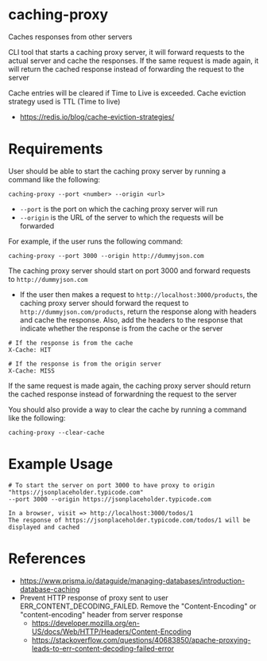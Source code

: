 # caching-proxy

Caches responses from other servers

CLI tool that starts a caching proxy server, it will forward requests to the actual server and cache the responses.
If the same request is made again, it will return the cached response instead of forwarding the request to the server

Cache entries will be cleared if Time to Live is exceeded.
Cache eviction strategy used is TTL (Time to live)

- https://redis.io/blog/cache-eviction-strategies/

# Requirements

User should be able to start the caching proxy server by running a command like the following:

```shell
caching-proxy --port <number> --origin <url>
```

- `--port` is the port on which the caching proxy server will run
- `--origin` is the URL of the server to which the requests will be forwarded

For example, if the user runs the following command:

```shell
caching-proxy --port 3000 --origin http://dummyjson.com
```

The caching proxy server should start on port 3000 and forward requests to `http://dummyjson.com`

- If the user then makes a request to `http://localhost:3000/products`, the caching proxy server should forward the request to `http://dummyjson.com/products`, return the response along with headers and cache the response. Also, add the headers to the response that indicate whether the response is from the cache or the server

```
# If the response is from the cache
X-Cache: HIT

# If the response is from the origin server
X-Cache: MISS
```

If the same request is made again, the caching proxy server should return the cached response instead of forwardning the request to the server

You should also provide a way to clear the cache by running a command like the following:

```shell
caching-proxy --clear-cache
```

# Example Usage

```
# To start the server on port 3000 to have proxy to origin "https://jsonplaceholder.typicode.com"
--port 3000 --origin https://jsonplaceholder.typicode.com

In a browser, visit => http://localhost:3000/todos/1
The response of https://jsonplaceholder.typicode.com/todos/1 will be displayed and cached
```

# References

- https://www.prisma.io/dataguide/managing-databases/introduction-database-caching
- Prevent HTTP response of proxy sent to user ERR_CONTENT_DECODING_FAILED. Remove the "Content-Encoding" or "content-encoding" header from server response
  - https://developer.mozilla.org/en-US/docs/Web/HTTP/Headers/Content-Encoding
  - https://stackoverflow.com/questions/40683850/apache-proxying-leads-to-err-content-decoding-failed-error
